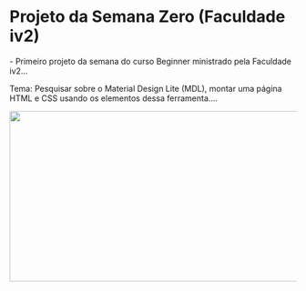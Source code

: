 # Projeto da Semana Zero (Faculdade iv2)

<p> - Primeiro projeto da semana do curso Beginner ministrado pela Faculdade iv2... </p>      
<p> Tema: Pesquisar sobre o Material Design Lite (MDL), montar uma página HTML e CSS usando os elementos dessa ferramenta.... </p>

<img src="https://github.com/NemesioFVF/Projeto-da-Semana-Zero/blob/main/Faculdade%20iv2%20-%20Projeto%20da%20Semana%20Zero%20(Nem%C3%A9sioF)/img/p1gif.gif?raw=true" width="660" height="300" />

